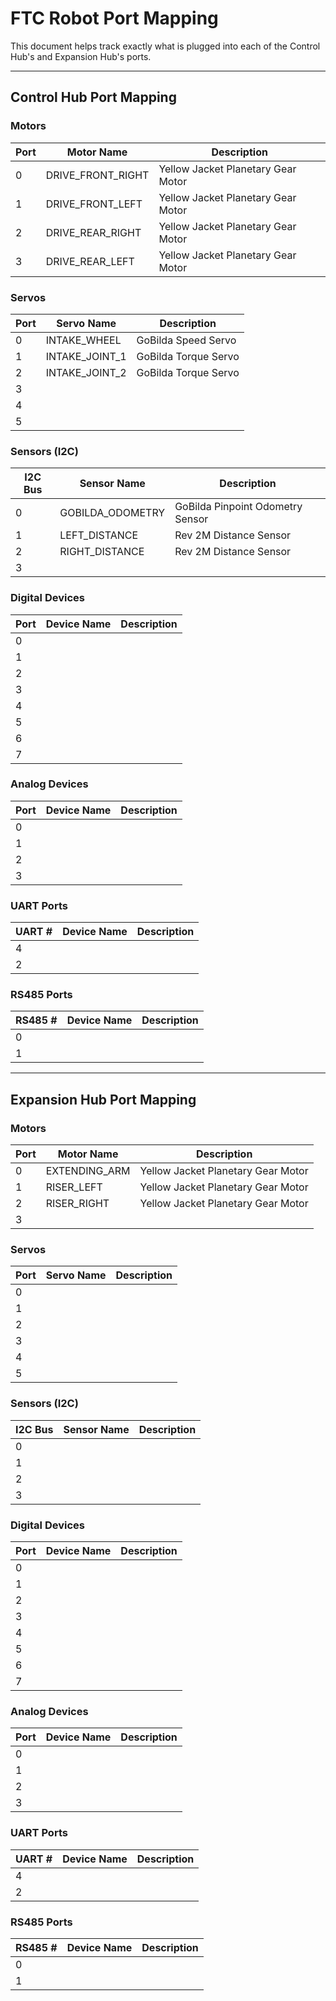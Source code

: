 # FTC Robot Port Mapping

This document helps track exactly what is plugged into each of the Control Hub's and Expansion Hub's ports.

---

## Control Hub Port Mapping

### Motors

| Port | Motor Name         | Description
|------|--------------------|------------------------------------
| 0    | DRIVE_FRONT_RIGHT  | Yellow Jacket Planetary Gear Motor
| 1    | DRIVE_FRONT_LEFT   | Yellow Jacket Planetary Gear Motor
| 2    | DRIVE_REAR_RIGHT   | Yellow Jacket Planetary Gear Motor
| 3    | DRIVE_REAR_LEFT    | Yellow Jacket Planetary Gear Motor  

### Servos

| Port | Servo Name         | Description
|------|--------------------|------------------------------------
| 0    | INTAKE_WHEEL       | GoBilda Speed Servo
| 1    | INTAKE_JOINT_1     | GoBilda Torque Servo
| 2    | INTAKE_JOINT_2     | GoBilda Torque Servo
| 3    |                    |
| 4    |                    |
| 5    |                    |

### Sensors (I2C)

| I2C Bus | Sensor Name       | Description
|---------|-------------------|------------------------------------
| 0       | GOBILDA_ODOMETRY  | GoBilda Pinpoint Odometry Sensor
| 1       | LEFT_DISTANCE     | Rev 2M Distance Sensor
| 2       | RIGHT_DISTANCE    | Rev 2M Distance Sensor
| 3       |                   |

### Digital Devices

| Port | Device Name        | Description
|------|--------------------|------------------------------------
| 0    |                    |
| 1    |                    |
| 2    |                    |
| 3    |                    |
| 4    |                    |
| 5    |                    |
| 6    |                    |
| 7    |                    |

### Analog Devices

| Port | Device Name        | Description
|------|--------------------|------------------------------------
| 0    |                    |
| 1    |                    |
| 2    |                    |
| 3    |                    |

### UART Ports

| UART # | Device Name        | Description
|--------|--------------------|------------------------------------
| 4      |                    |
| 2      |                    |

### RS485 Ports

| RS485 # | Device Name        | Description
|---------|--------------------|------------------------------------
| 0       |                    |
| 1       |                    |

---

## Expansion Hub Port Mapping

### Motors

| Port | Motor Name         | Description
|------|--------------------|------------------------------------
| 0    | EXTENDING_ARM      | Yellow Jacket Planetary Gear Motor
| 1    | RISER_LEFT         | Yellow Jacket Planetary Gear Motor
| 2    | RISER_RIGHT        | Yellow Jacket Planetary Gear Motor
| 3    |                    |

### Servos

| Port | Servo Name         | Description
|------|--------------------|------------------------------------
| 0    |                    |
| 1    |                    |
| 2    |                    |
| 3    |                    |
| 4    |                    |
| 5    |                    |

### Sensors (I2C)

| I2C Bus | Sensor Name       | Description
|---------|-------------------|------------------------------------
| 0       |                   |
| 1       |                   |
| 2       |                   |
| 3       |                   |

### Digital Devices

| Port | Device Name        | Description
|------|--------------------|------------------------------------
| 0    |                    |
| 1    |                    |
| 2    |                    |
| 3    |                    |
| 4    |                    |
| 5    |                    |
| 6    |                    |
| 7    |                    |

### Analog Devices

| Port | Device Name        | Description
|------|--------------------|------------------------------------
| 0    |                    |
| 1    |                    |
| 2    |                    |
| 3    |                    |

### UART Ports

| UART # | Device Name        | Description
|--------|--------------------|------------------------------------
| 4      |                    |
| 2      |                    |

### RS485 Ports

| RS485 # | Device Name        | Description
|---------|--------------------|------------------------------------
| 0       |                    |
| 1       |                    |

